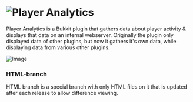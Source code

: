 # ![Player Analytics](https://puu.sh/t8vin.png)

Player Analytics is a Bukkit plugin that gathers data about player activity & displays that data on an internal webserver.
Originally the plugin only displayed data of other plugins, but now it gathers it's own data, while displaying data from various other plugins.

![Image](https://puu.sh/yAt5H/2e5d955f97.jpg)

### HTML-branch

HTML branch is a special branch with only HTML files on it that is updated after each release to allow difference viewing.
